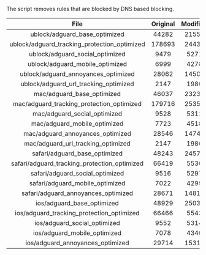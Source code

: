 The script removes rules that are blocked by DNS based blocking.


| File | Original | Modified |
|:----:|:-----:|:-----:|
| ublock/adguard_base_optimized | 44282 | 21555 |
| ublock/adguard_tracking_protection_optimized | 178693 | 24431 |
| ublock/adguard_social_optimized | 9479 | 5271 |
| ublock/adguard_mobile_optimized | 6999 | 4278 |
| ublock/adguard_annoyances_optimized | 28062 | 14504 |
| ublock/adguard_url_tracking_optimized | 2147 | 1986 |
| mac/adguard_base_optimized | 46037 | 23232 |
| mac/adguard_tracking_protection_optimized | 179716 | 25357 |
| mac/adguard_social_optimized | 9528 | 5311 |
| mac/adguard_mobile_optimized | 7723 | 4518 |
| mac/adguard_annoyances_optimized | 28546 | 14740 |
| mac/adguard_url_tracking_optimized | 2147 | 1986 |
| safari/adguard_base_optimized | 48243 | 24575 |
| safari/adguard_tracking_protection_optimized | 66419 | 5536 |
| safari/adguard_social_optimized | 9516 | 5297 |
| safari/adguard_mobile_optimized | 7022 | 4299 |
| safari/adguard_annoyances_optimized | 28671 | 14817 |
| ios/adguard_base_optimized | 48929 | 25033 |
| ios/adguard_tracking_protection_optimized | 66466 | 5543 |
| ios/adguard_social_optimized | 9552 | 5314 |
| ios/adguard_mobile_optimized | 7078 | 4340 |
| ios/adguard_annoyances_optimized | 29714 | 15317 |